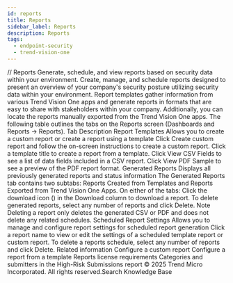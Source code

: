 ```yaml
---
id: reports
title: Reports
sidebar_label: Reports
description: Reports
tags:
  - endpoint-security
  - trend-vision-one
---
```


/*<![CDATA[*/ $('#title').html($('meta[name=map-description]').attr('content')); /*]]>*/ Reports Generate, schedule, and view reports based on security data within your environment. Create, manage, and schedule reports designed to present an overview of your company's security posture utilizing security data within your environment. Report templates gather information from various Trend Vision One apps and generate reports in formats that are easy to share with stakeholders within your company. Additionally, you can locate the reports manually exported from the Trend Vision One apps. The following table outlines the tabs on the Reports screen (Dashboards and Reports → Reports). Tab Description Report Templates Allows you to create a custom report or create a report using a template Click Create custom report and follow the on-screen instructions to create a custom report. Click a template title to create a report from a template. Click View CSV Fields to see a list of data fields included in a CSV report. Click View PDF Sample to see a preview of the PDF report format. Generated Reports Displays all previously generated reports and status information The Generated Reports tab contains two subtabs: Reports Created from Templates and Reports Exported from Trend Vision One Apps. On either of the tabs: Click the download icon () in the Download column to download a report. To delete generated reports, select any number of reports and click Delete. Note Deleting a report only deletes the generated CSV or PDF and does not delete any related schedules. Scheduled Report Settings Allows you to manage and configure report settings for scheduled report generation Click a report name to view or edit the settings of a scheduled template report or custom report. To delete a reports schedule, select any number of reports and click Delete. Related information Configure a custom report Configure a report from a template Reports license requirements Categories and submitters in the High-Risk Submissions report © 2025 Trend Micro Incorporated. All rights reserved.Search Knowledge Base